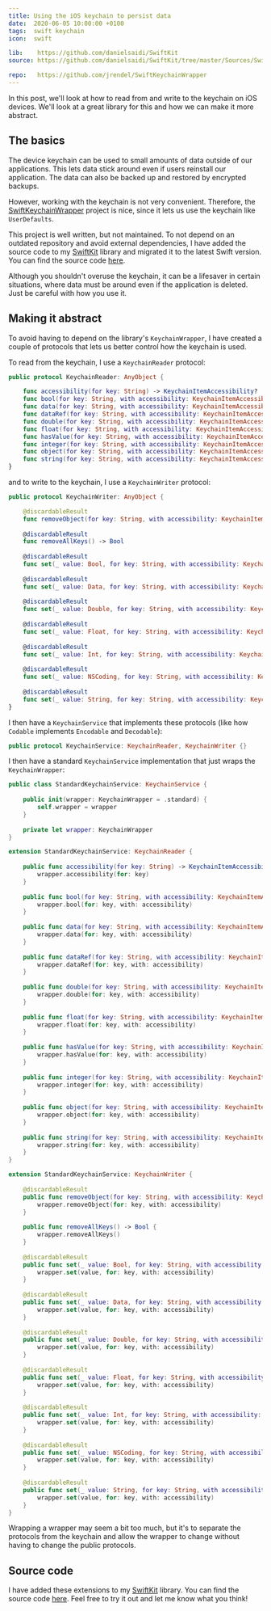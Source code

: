 ```yaml
---
title: Using the iOS keychain to persist data
date:  2020-06-05 10:00:00 +0100
tags:  swift keychain
icon:  swift

lib:    https://github.com/danielsaidi/SwiftKit
source: https://github.com/danielsaidi/SwiftKit/tree/master/Sources/SwiftKit/Keychain

repo:   https://github.com/jrendel/SwiftKeychainWrapper
---
```


In this post, we'll look at how to read from and write to the keychain on iOS devices. We'll look at a great library for this and how we can make it more abstract.


## The basics

The device keychain can be used to small amounts of data outside of our applications. This lets data stick around even if users reinstall our application. The data can also be backed up and restored by encrypted backups.

However, working with the keychain is not very convenient. Therefore, the [SwiftKeychainWrapper]({{page.repo}}) project is nice, since it lets us use the keychain like `UserDefaults`.

This project is well written, but not maintained. To not depend on an outdated repository and avoid external dependencies, I have added the source code to my [SwiftKit]({{page.lib}}) library and migrated it to the latest Swift version. You can find the source code [here]({{page.source}}).

Although you shouldn't overuse the keychain, it can be a lifesaver in certain situations, where data must be around even if the application is deleted. Just be careful with how you use it.


## Making it abstract

To avoid having to depend on the library's `KeychainWrapper`, I have created a couple of protocols that lets us better control how the keychain is used.

To read from the keychain, I use a `KeychainReader` protocol:

```swift
public protocol KeychainReader: AnyObject {

    func accessibility(for key: String) -> KeychainItemAccessibility?
    func bool(for key: String, with accessibility: KeychainItemAccessibility?) -> Bool?
    func data(for key: String, with accessibility: KeychainItemAccessibility?) -> Data?
    func dataRef(for key: String, with accessibility: KeychainItemAccessibility?) -> Data?
    func double(for key: String, with accessibility: KeychainItemAccessibility?) -> Double?
    func float(for key: String, with accessibility: KeychainItemAccessibility?) -> Float?
    func hasValue(for key: String, with accessibility: KeychainItemAccessibility?) -> Bool
    func integer(for key: String, with accessibility: KeychainItemAccessibility?) -> Int?
    func object(for key: String, with accessibility: KeychainItemAccessibility?) -> NSCoding?
    func string(for key: String, with accessibility: KeychainItemAccessibility?) -> String?
}
```

and to write to the keychain, I use a `KeychainWriter` protocol:

```swift
public protocol KeychainWriter: AnyObject {

    @discardableResult
    func removeObject(for key: String, with accessibility: KeychainItemAccessibility?) -> Bool
    
    @discardableResult
    func removeAllKeys() -> Bool
    
    @discardableResult
    func set(_ value: Bool, for key: String, with accessibility: KeychainItemAccessibility?) -> Bool
    
    @discardableResult
    func set(_ value: Data, for key: String, with accessibility: KeychainItemAccessibility?) -> Bool
    
    @discardableResult
    func set(_ value: Double, for key: String, with accessibility: KeychainItemAccessibility?) -> Bool
    
    @discardableResult
    func set(_ value: Float, for key: String, with accessibility: KeychainItemAccessibility?) -> Bool
    
    @discardableResult
    func set(_ value: Int, for key: String, with accessibility: KeychainItemAccessibility?) -> Bool
    
    @discardableResult
    func set(_ value: NSCoding, for key: String, with accessibility: KeychainItemAccessibility?) -> Bool
    
    @discardableResult
    func set(_ value: String, for key: String, with accessibility: KeychainItemAccessibility?) -> Bool
}
```

I then have a `KeychainService` that implements these protocols (like how `Codable` implements `Encodable` and `Decodable`):

```swift
public protocol KeychainService: KeychainReader, KeychainWriter {}
```

I then have a standard `KeychainService` implementation that just wraps the `KeychainWrapper`:

```swift
public class StandardKeychainService: KeychainService {
    
    public init(wrapper: KeychainWrapper = .standard) {
        self.wrapper = wrapper
    }
    
    private let wrapper: KeychainWrapper
}

extension StandardKeychainService: KeychainReader {
    
    public func accessibility(for key: String) -> KeychainItemAccessibility? {
        wrapper.accessibility(for: key)
    }
    
    public func bool(for key: String, with accessibility: KeychainItemAccessibility?) -> Bool? {
        wrapper.bool(for: key, with: accessibility)
    }
    
    public func data(for key: String, with accessibility: KeychainItemAccessibility?) -> Data? {
        wrapper.data(for: key, with: accessibility)
    }
    
    public func dataRef(for key: String, with accessibility: KeychainItemAccessibility?) -> Data? {
        wrapper.dataRef(for: key, with: accessibility)
    }
    
    public func double(for key: String, with accessibility: KeychainItemAccessibility?) -> Double? {
        wrapper.double(for: key, with: accessibility)
    }
    
    public func float(for key: String, with accessibility: KeychainItemAccessibility?) -> Float? {
        wrapper.float(for: key, with: accessibility)
    }
    
    public func hasValue(for key: String, with accessibility: KeychainItemAccessibility?) -> Bool {
        wrapper.hasValue(for: key, with: accessibility)
    }
    
    public func integer(for key: String, with accessibility: KeychainItemAccessibility?) -> Int? {
        wrapper.integer(for: key, with: accessibility)
    }
    
    public func object(for key: String, with accessibility: KeychainItemAccessibility?) -> NSCoding? {
        wrapper.object(for: key, with: accessibility)
    }
    
    public func string(for key: String, with accessibility: KeychainItemAccessibility?) -> String? {
        wrapper.string(for: key, with: accessibility)
    }
}

extension StandardKeychainService: KeychainWriter {
    
    @discardableResult
    public func removeObject(for key: String, with accessibility: KeychainItemAccessibility?) -> Bool {
        wrapper.removeObject(for: key, with: accessibility)
    }
    
    public func removeAllKeys() -> Bool {
        wrapper.removeAllKeys()
    }
    
    @discardableResult
    public func set(_ value: Bool, for key: String, with accessibility: KeychainItemAccessibility?) -> Bool {
        wrapper.set(value, for: key, with: accessibility)
    }
    
    @discardableResult
    public func set(_ value: Data, for key: String, with accessibility: KeychainItemAccessibility?) -> Bool {
        wrapper.set(value, for: key, with: accessibility)
    }
    
    @discardableResult
    public func set(_ value: Double, for key: String, with accessibility: KeychainItemAccessibility?) -> Bool {
        wrapper.set(value, for: key, with: accessibility)
    }
    
    @discardableResult
    public func set(_ value: Float, for key: String, with accessibility: KeychainItemAccessibility?) -> Bool {
        wrapper.set(value, for: key, with: accessibility)
    }
    
    @discardableResult
    public func set(_ value: Int, for key: String, with accessibility: KeychainItemAccessibility?) -> Bool {
        wrapper.set(value, for: key, with: accessibility)
    }
    
    @discardableResult
    public func set(_ value: NSCoding, for key: String, with accessibility: KeychainItemAccessibility?) -> Bool {
        wrapper.set(value, for: key, with: accessibility)
    }
    
    @discardableResult
    public func set(_ value: String, for key: String, with accessibility: KeychainItemAccessibility?) -> Bool {
        wrapper.set(value, for: key, with: accessibility)
    }
}
```

Wrapping a wrapper may seem a bit too much, but it's to separate the protocols from the keychain and allow the wrapper to change without having to change the public protocols.


## Source code

I have added these extensions to my [SwiftKit]({{page.lib}}) library. You can find the source code [here]({{page.source}}). Feel free to try it out and let me know what you think!